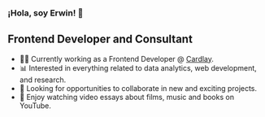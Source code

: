 ### ¡Hola, soy Erwin! 👋


## Frontend Developer and Consultant

- 👨‍💻 Currently working as a Frontend Developer @ [Cardlay](https://www.cardlay.com/).
- 📊 Interested in everything related to data analytics, web development, and research.
- 🤝 Looking for opportunities to collaborate in new and exciting projects.
- 🎥 Enjoy watching video essays about films, music and books on YouTube.
